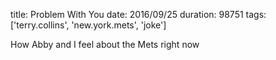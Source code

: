 title: Problem With You
date: 2016/09/25
duration: 98751
tags: ['terry.collins', 'new.york.mets', 'joke']

How Abby and I feel about the Mets right now
